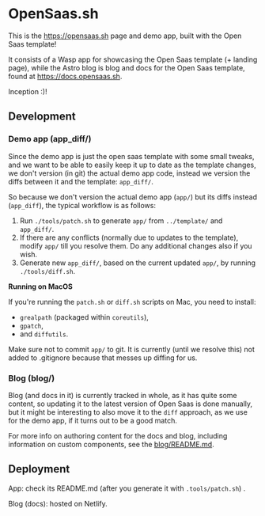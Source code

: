 # OpenSaas.sh

This is the https://opensaas.sh page and demo app, built with the Open Saas template!

It consists of a Wasp app for showcasing the Open Saas template (+ landing page), while the Astro blog is blog and docs for the Open Saas template, found at https://docs.opensaas.sh.

Inception :)!

## Development

### Demo app (app_diff/)

Since the demo app is just the open saas template with some small tweaks, and we want to be able to easily keep it up to date as the template changes, we don't version (in git) the actual demo app code, instead we version the diffs between it and the template: `app_diff/`.

So because we don't version the actual demo app (`app/`) but its diffs instead (`app_diff`), the typical workflow is as follows:

1. Run `./tools/patch.sh` to generate `app/` from `../template/` and `app_diff/`.
2. If there are any conflicts (normally due to updates to the template), modify `app/` till you resolve them. Do any additional changes also if you wish.
3. Generate new `app_diff/`, based on the current updated `app/`, by running `./tools/diff.sh`.

**Running on MacOS**

If you're running the `patch.sh` or `diff.sh` scripts on Mac, you need to install:

- `grealpath` (packaged within `coreutils`),
- `gpatch`,
- and `diffutils`.

Make sure not to commit `app/` to git. It is currently (until we resolve this) not added to .gitignore because that messes up diffing for us.

### Blog (blog/)

Blog (and docs in it) is currently tracked in whole, as it has quite some content, so updating it to the latest version of Open Saas is done manually, but it might be interesting to also move it to the `diff` approach, as we use for the demo app, if it turns out to be a good match.

For more info on authoring content for the docs and blog, including information on custom components, see the [blog/README.md](blog/README.md).

## Deployment

App: check its README.md (after you generate it with `.tools/patch.sh`) .

Blog (docs): hosted on Netlify.
